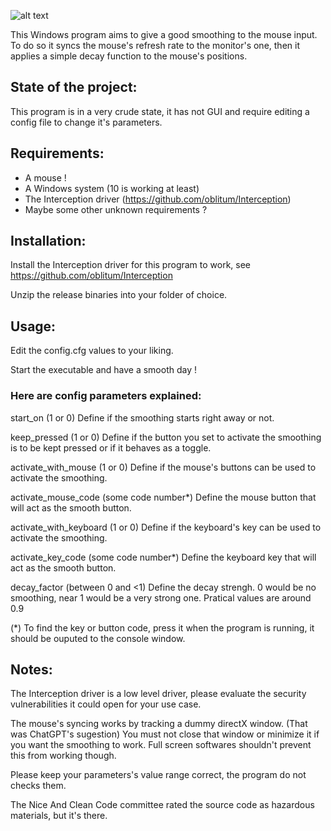 ![alt text](https://github.com/N0N0CE/Smooth-Mouse/blob/master/Smooth%20Mouse/Smooth%20Mouse.ico)

This Windows program aims to give a good smoothing to the mouse input. To do so it syncs the mouse's refresh rate to the monitor's one, 
then it applies a simple decay function to the mouse's positions.

## State of the project:

This program is in a very crude state, it has not GUI and require editing a config file to change it's parameters.

## Requirements:

- A mouse !
- A Windows system (10 is working at least)
- The Interception driver (https://github.com/oblitum/Interception)
- Maybe some other unknown requirements ?

## Installation:
Install the Interception driver for this program to work, see https://github.com/oblitum/Interception

Unzip the release binaries into your folder of choice.

## Usage:
Edit the config.cfg values to your liking.

Start the executable and have a smooth day !

### Here are config parameters explained:

start_on (1 or 0) Define if the smoothing starts right away or not.

keep_pressed (1 or 0) Define if the button you set to activate the smoothing is to be kept pressed or if it behaves as a toggle.

activate_with_mouse (1 or 0) Define if the mouse's buttons can be used to activate the smoothing.

activate_mouse_code (some code number*) Define the mouse button that will act as the smooth button.

activate_with_keyboard (1 or 0) Define if the keyboard's key can be used to activate the smoothing.

activate_key_code (some code number*) Define the keyboard key that will act as the smooth button.

decay_factor (between 0 and <1) Define the decay strengh. 0 would be no smoothing, near 1 would be a very strong one. Pratical values are around 0.9

(*) To find the key or button code, press it when the program is running, it should be ouputed to the console window.

## Notes:

The Interception driver is a low level driver, please evaluate the security vulnerabilities it could open for your use case.

The mouse's syncing works by tracking a dummy directX window. (That was ChatGPT's sugestion) 
You must not close that window or minimize it if you want the smoothing to work.
Full screen softwares shouldn't prevent this from working though.

Please keep your parameters's value range correct, the program do not checks them.

The Nice And Clean Code committee rated the source code as hazardous materials, but it's there.
